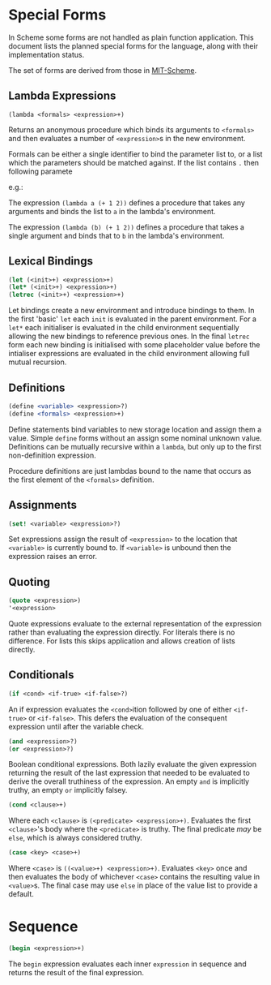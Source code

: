 # Special Forms

In Scheme some forms are not handled as plain function
application. This document lists the planned special forms for the
language, along with their implementation status.

The set of forms are derived from those in [MIT-Scheme][mit-specials].

## Lambda Expressions

`(lambda <formals> <expression>+)`

Returns an anonymous procedure which binds its arguments to
`<formals>` and then evaluates a number of `<expression>`s in the new
environment.

Formals can be either a single identifier to bind the parameter list
to, or a list which the parameters should be matched against. If the list contains `.` then following paramete

e.g.:

The expression `(lambda a (+ 1 2))` defines a procedure that takes any
arguments and binds the list to `a` in the lambda's environment.

The expression `(lambda (b) (+ 1 2))` defines a procedure that takes a
single argument and binds that to `b` in the lambda's environment.

## Lexical Bindings

```scheme
(let (<init>+) <expression>+)
(let* (<init>+) <expression>+)
(letrec (<init>+) <expression>+)
```

Let bindings create a new environment and introduce bindings to
them. In the first 'basic' `let` each `init` is evaluated in the
parent environment. For a `let*` each initialiser is evaluated in the
child environment sequentially allowing the new bindings to reference
previous ones. In the final `letrec` form each new binding is
initialised with some placeholder value before the intialiser
expressions are evaluated in the child environment allowing full
mutual recursion.


## Definitions

```scheme
(define <variable> <expression>?)
(define <formals> <expression>+)
```

Define statements bind variables to new storage location and assign
them a value. Simple `define` forms without an <expression> assign
some nominal unknown value. Definitions can be mutually recursive
within a `lambda`, but only up to the first non-definition expression.

Procedure definitions are just lambdas bound to the name that occurs
as the first element of the `<formals>` definition.

## Assignments

```scheme
(set! <variable> <expression>?)
```

Set expressions assign the result of `<expression>` to the location
that `<variable>` is currently bound to. If `<variable>` is unbound
then the expression raises an error.

## Quoting

```scheme
(quote <expression>)
'<expression>
```

Quote expressions evaluate to the external representation of the
expression rather than evaluating the expression directly. For
literals there is no difference. For lists this skips application and
allows creation of lists directly.

## Conditionals

```scheme
(if <cond> <if-true> <if-false>?)
```

An if expression evaluates the `<cond>`ition followed by one of either
`<if-true>` or `<if-false>`. This defers the evaluation of the
consequent expression until after the variable check.

```scheme
(and <expression>?)
(or <expression>?)
```

Boolean conditional expressions. Both lazily evaluate the given
expression returning the result of the last expression that needed to
be evaluated to derive the overall truthiness of the expression. An
empty `and` is implicitly truthy, an empty `or` implicitly falsey.

```scheme
(cond <clause>+)
```

Where each `<clause>` is `(<predicate> <expression>+)`. Evaluates the
first `<clause>`'s body where the `<predicate>` is truthy. The final
predicate _may_ be `else`, which is always considered truthy.

```scheme
(case <key> <case>+)
```

Where `<case>` is `((<value>+) <expression>+)`. Evaluates `<key>` once
and then evaluates the body of whichever `<case>` contains the
resulting value in `<value>`s. The final case may use `else` in place
of the value list to provide a default.

# Sequence

```scheme
(begin <expression>+)
```

The `begin` expression evaluates each inner `expression` in sequence
and returns the result of the final expression.

 [mit-specials]: https://www.gnu.org/software/mit-scheme/documentation/mit-scheme-ref/Special-Forms.html
